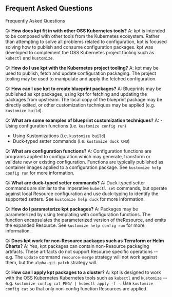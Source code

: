 ## Frequent Asked Questions

Frequently Asked Questions

Q: **How does kpt fit in with other OSS Kubernetes tools?**
A: kpt is intended to be composed with other tools from the Kubernetes ecosystem.
   Rather than attempting to solve all problems related to configuration, kpt
   is focused solving how to publish and consume configuration packages.  kpt
   was developed to complement the OSS Kubernetes project tooling such as
   `kubectl` and `kustomize`.

Q: **How do I use kpt with the Kubernetes project tooling?**
A: kpt may be used to publish, fetch and update configuration packaging.
   The project tooling may be used to manipulate and apply the fetched configuration.

Q: **How can I use kpt to create blueprint packages?**
A: Blueprints may be published as kpt packages, using kpt for fetching and
   updating the packages from upstream.
   The local copy of the blueprint package may be directly edited, or other
   customization techniques may be applied (e.g. `kustomize build`).

Q: **What are some examples of blueprint customization techniques?**
A: - Using configuration functions (i.e. `kustomize config run`)
   - Using Kustomizations (i.e. `kustomize build`)
   - Duck-typed setter commands (i.e. `kustomize duck CMD`)

Q: **What are configuration functions?**
A: Configuration functions are programs applied to configuration which may generate, transform
   or validate new or existing configuration.  Functions are typically published as container
   images applied to a configuration package.
   See `kustomize help config run` for more information.

Q: **What are duck-typed setter commands?**
A: Duck-typed setter commands are similar to the imperative `kubectl set` commands,
   but operate against local Resource configuration and use duck-typing to identify
   the supported setters.
   See `kustomize help duck` for more information.

Q: **How do I parameterize kpt packages?**
A: Packages may be parameterized by using templating with configuration functions.
   The function encapsulates the parameterized version of theResource, and emits
   the expanded Resource.
   See `kustomize help config run` for more information.

Q: **Does kpt work for non-Resource packages such as Terraform or Helm Charts?**
A: Yes, kpt packages can contain non-Resource packaging artifacts.  These
   artifacts do not support Resource specific operations -- e.g.
   The `update` command `resource-merge` strategy will not work against them,
   but the `alpha-git-patch` strategy will.
   
Q: **How can I apply kpt packages to a cluster?**
A: kpt is designed to work with the OSS Kubernetes Kubernetes tools such
   as `kubectl` and `kustomize` -- e.g. `kustomize config cat PKG/ | kubectl apply -f -`.
   Use `kustomize config cat` so that only non-config function Resources are applied.
   

